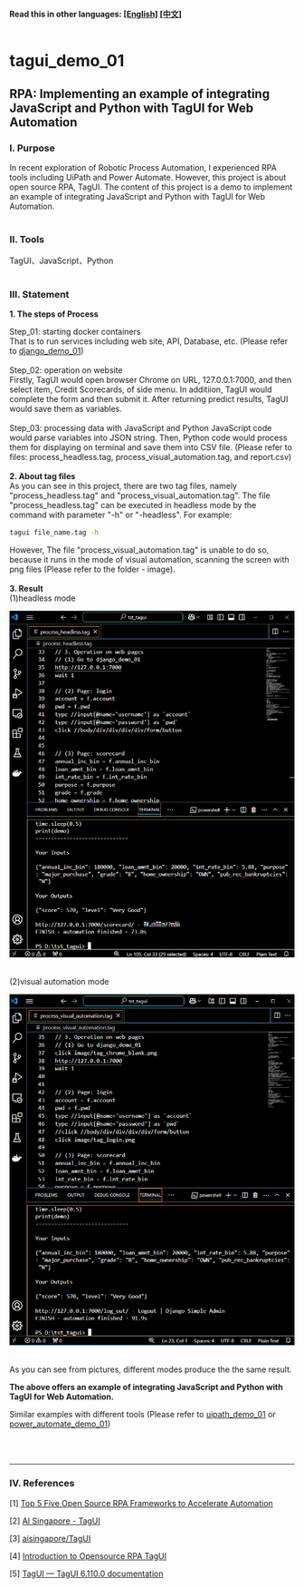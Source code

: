 #### __Read this in other languages:__ [[English]](README.md) [[中文]](README_CHT.md)<br><br>

# **tagui_demo_01**

## **RPA: Implementing an example of integrating JavaScript and Python with TagUI for Web Automation**

### **Ⅰ. Purpose** 
In recent exploration of Robotic Process Automation, I experienced RPA tools including UiPath and Power Automate. However, this project is about open source RPA, TagUI. The content of this project is a demo to implement an example of integrating JavaScript and Python with TagUI for Web Automation.<br><br>

### **Ⅱ. Tools**
TagUI、JavaScript、Python<br><br>

### **Ⅲ. Statement**
__1. The steps of Process__ <br>

Step_01: starting docker containers<br>
That is to run services including web site, API, Database, etc. (Please refer to [django_demo_01](<https://github.com/qinglian1105>))<br><br>
Step_02: operation on website <br>
Firstly, TagUI would open browser Chrome on URL, 127.0.0.1:7000, and then select item, Credit Scorecards, of side menu. In additiion, TagUI would complete the form and then submit it. After returning predict results, TagUI would save them as variables. <br><br>
Step_03: processing data with JavaScript and Python
JavaScript code would parse variables into JSON string. Then, Python code would process them for displaying on terminal and save them into CSV file. (Please refer to files: process_headless.tag, process_visual_automation.tag, and report.csv)<br><br> 
__2. About tag files__ <br>
As you can see in this project, there are two tag files, namely "process_headless.tag" and "process_visual_automation.tag".
The file "process_headless.tag" can be executed in headless mode by the command with parameter "-h" or "-headless". For example:

```bash
tagui file_name.tag -h
```

However, The file "process_visual_automation.tag" is unable to do so, because it runs in the mode of visual automation, scanning the screen with png files (Please refer to the folder - image).<br><br> 
__3. Result__ <br>
(1)headless mode<br>

![avatar](./README_png/png_result_headless.png)<br><br>

(2)visual automation mode<br>

![avatar](./README_png/png_result_va.png)<br><br>

As you can see from pictures, different modes produce the the same result.<br>

__The above offers an example of integrating JavaScript and Python with TagUI for Web Automation.__ <br>

Similar examples with different tools (Please refer to [uipath_demo_01](<https://github.com/qinglian1105/uipath_demo_01>)  or  [power_automate_demo_01](<https://github.com/qinglian1105/power_automate_demo_01>)) 
<br><br>

<br>

---

### **Ⅳ. References**

[1] [Top 5 Five Open Source RPA Frameworks to Accelerate Automation](<https://www.simplilearn.com/top-open-source-rpa-frameworks-to-accelerate-automation-article>)

[2] [AI Singapore - TagUI](<https://aisingapore.org/aiproducts/tagui/>)

[3] [aisingapore/TagUI](<https://github.com/aisingapore/TagUI>)

[4] [Introduction to Opensource RPA TagUI](<https://www.youtube.com/watch?v=1JRuSZNBBUk&list=PL2gs9_mNDDvZSCPsJu4APZR6AaDzUY7R6>)

[5] [TagUI — TagUI 6.110.0 documentation](<https://tagui.readthedocs.io/en/latest/>)